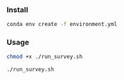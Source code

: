 ### Install

```bash
conda env create -f environment.yml
```

### Usage
```bash
chmod +x ./run_survey.sh
```

```bash
./run_survey.sh
```